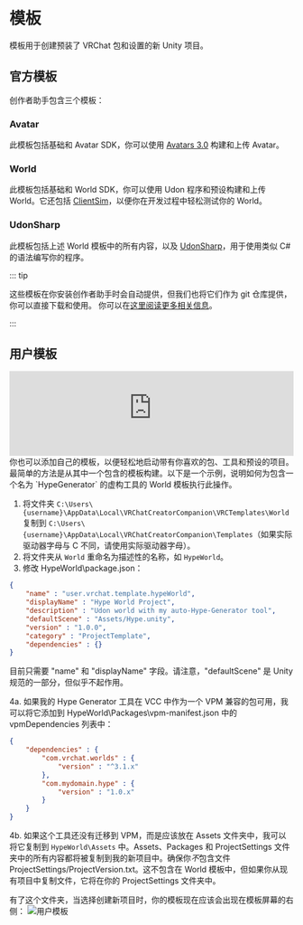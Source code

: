 # 模板
模板用于创建预装了 VRChat 包和设置的新 Unity 项目。

## 官方模板
创作者助手包含三个模板：

### Avatar
此模板包括基础和 Avatar SDK，你可以使用 [Avatars 3.0](https://docs.vrchat.com/docs/avatars-30) 构建和上传 Avatar。

### World
此模板包括基础和 World SDK，你可以使用 Udon 程序和预设构建和上传 World。它还包括 [ClientSim](https://clientsim.docs.vrchat.com/)，以便你在开发过程中轻松测试你的 World。

### UdonSharp
此模板包括上述 World 模板中的所有内容，以及 [UdonSharp](https://github.com/vrchat-community/UdonSharp)，用于使用类似 C# 的语法编写你的程序。

::: tip

这些模板在你安装创作者助手时会自动提供，但我们也将它们作为 git 仓库提供，你可以直接下载和使用。
你可以在[这里阅读更多相关信息](/vcc.docs.vrchat.com/guides/using-project-template-repos)。

:::

## 用户模板

<iframe width="100%" class="ratio-16-by-9" src="https://www.youtube-nocookie.com/embed/_hK7FIJ1gTU" title="YouTube video player" frameborder="0" allow="clipboard-write; encrypted-media; picture-in-picture; web-share" allowfullscreen></iframe>
你也可以添加自己的模板，以便轻松地启动带有你喜欢的包、工具和预设的项目。最简单的方法是从其中一个包含的模板构建。以下是一个示例，说明如何为包含一个名为 `HypeGenerator` 的虚构工具的 World 模板执行此操作。

1. 将文件夹 `C:\Users\{username}\AppData\Local\VRChatCreatorCompanion\VRCTemplates\World` 复制到 `C:\Users\{username}\AppData\Local\VRChatCreatorCompanion\Templates`（如果实际驱动器字母与 C 不同，请使用实际驱动器字母）。
2. 将文件夹从 `World` 重命名为描述性的名称，如 `HypeWorld`。
3. 修改 HypeWorld\package.json：

```json
{
	"name" : "user.vrchat.template.hypeWorld",
	"displayName" : "Hype World Project",
	"description" : "Udon world with my auto-Hype-Generator tool",
	"defaultScene" : "Assets/Hype.unity",
	"version" : "1.0.0",
	"category" : "ProjectTemplate",
	"dependencies" : {}
}
```
目前只需要 "name" 和 "displayName" 字段。请注意，"defaultScene" 是 Unity 规范的一部分，但似乎不起作用。

4a. 如果我的 Hype Generator 工具在 VCC 中作为一个 VPM 兼容的包可用，我可以将它添加到 HypeWorld\Packages\vpm-manifest.json 中的 vpmDependencies 列表中：
```json
{
	"dependencies" : {
		"com.vrchat.worlds" : {
			"version" : "^3.1.x"
		},
		"com.mydomain.hype" : {
			"version" : "1.0.x"
		}
	}
}
```
4b. 如果这个工具还没有迁移到 VPM，而是应该放在 Assets 文件夹中，我可以将它复制到 `HypeWorld\Assets` 中。Assets、Packages 和 ProjectSettings 文件夹中的所有内容都将被复制到我的新项目中。确保你*不*包含文件 ProjectSettings/ProjectVersion.txt。这不包含在 World 模板中，但如果你从现有项目中复制文件，它将在你的 ProjectSettings 文件夹中。

有了这个文件夹，当选择创建新项目时，你的模板现在应该会出现在模板屏幕的右侧：
![用户模板](/vcc.docs.vrchat.com/images/user-templates.png)
